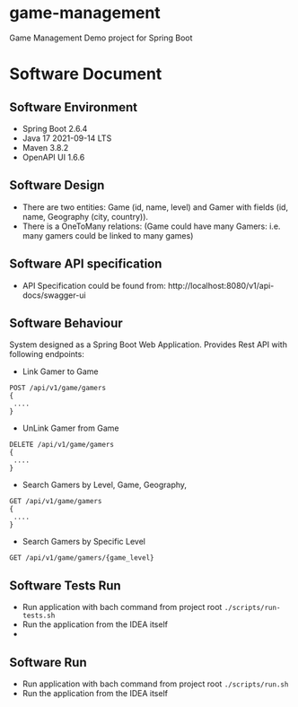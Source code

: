 # game-management
Game Management Demo project for Spring Boot

# Software Document

## Software Environment

* Spring Boot 2.6.4
* Java 17 2021-09-14 LTS
* Maven 3.8.2
* OpenAPI UI 1.6.6

## Software Design
* There are two entities: Game (id, name, level) and Gamer with fields (id, name, Geography (city, country)).
* There is a OneToMany relations: (Game could have many Gamers: i.e. many gamers could be linked to many games)

## Software API specification
* API Specification could be found from: http://localhost:8080/v1/api-docs/swagger-ui

## Software Behaviour
System designed as a Spring Boot Web Application. Provides Rest API with following endpoints:
* Link Gamer to Game
```
POST /api/v1/game/gamers
{
 ....
}
```

* UnLink Gamer from Game
```
DELETE /api/v1/game/gamers
{
 ....
}
```

* Search Gamers by Level, Game, Geography, 
```
GET /api/v1/game/gamers
{
 ....
}
```

* Search Gamers by Specific Level
```
GET /api/v1/game/gamers/{game_level}
```

## Software Tests Run
- Run application with bach command from project root `./scripts/run-tests.sh`
- Run the application from the IDEA itself
- 
## Software Run
- Run application with bach command from project root `./scripts/run.sh`
- Run the application from the IDEA itself
